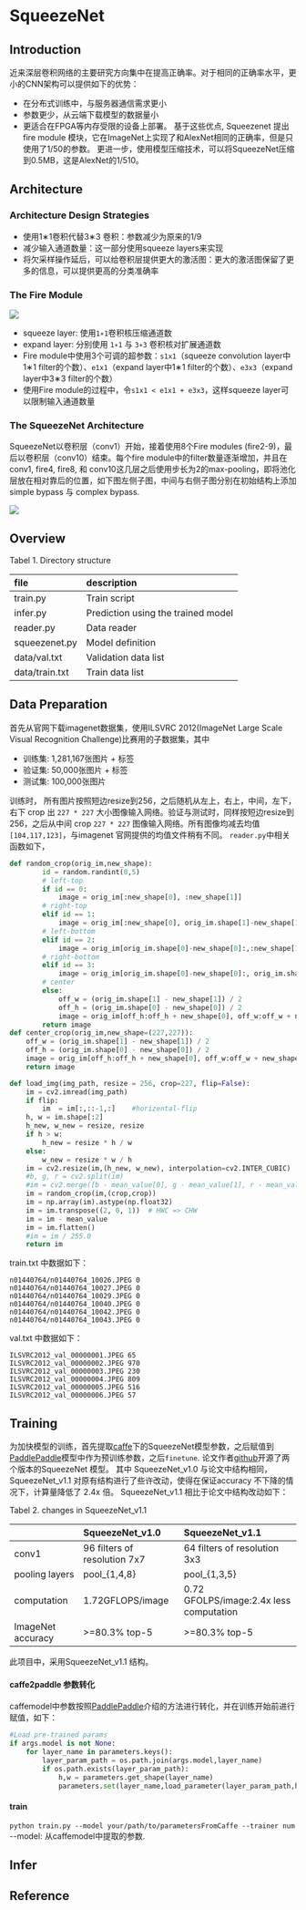 SqueezeNet
===========
Introduction
-----------
近来深层卷积网络的主要研究方向集中在提高正确率。对于相同的正确率水平，更小的CNN架构可以提供如下的优势： 
* 在分布式训练中，与服务器通信需求更小 
* 参数更少，从云端下载模型的数据量小 
* 更适合在FPGA等内存受限的设备上部署。 
基于这些优点, Squeezenet 提出fire module 模块，它在ImageNet上实现了和AlexNet相同的正确率，但是只使用了1/50的参数。
更进一步，使用模型压缩技术，可以将SqueezeNet压缩到0.5MB，这是AlexNet的1/510。

Architecture
-----------
### Architecture Design Strategies
  * 使用1∗1卷积代替3∗3 卷积：参数减少为原来的1/9 
  * 减少输入通道数量：这一部分使用squeeze layers来实现 
  * 将欠采样操作延后，可以给卷积层提供更大的激活图：更大的激活图保留了更多的信息，可以提供更高的分类准确率
### The Fire Module
![](https://github.com/Panxj/SqueezeNet/raw/master/images/fire_module.jpg)
  * squeeze layer: 使用`1∗1`卷积核压缩通道数
  * expand layer: 分别使用 `1∗1` 与 `3∗3` 卷积核对扩展通道数
  * Fire module中使用3个可调的超参数：`s1x1`（squeeze convolution layer中1∗1 filter的个数）、`e1x1`（expand layer中1∗1 filter的个数）、`e3x3`（expand layer中3∗3 filter的个数）
  * 使用Fire module的过程中，令`s1x1 < e1x1 + e3x3`，这样squeeze layer可以限制输入通道数量

### The SqueezeNet Architecture
SqueezeNet以卷积层（conv1）开始，接着使用8个Fire modules (fire2-9)，最后以卷积层（conv10）结束。每个fire module中的filter数量逐渐增加，并且在conv1, fire4, fire8, 和 conv10这几层之后使用步长为2的max-pooling，即将池化层放在相对靠后的位置，如下图左侧子图，中间与右侧子图分别在初始结构上添加
simple bypass 与 complex bypass.

![](https://github.com/Panxj/SqueezeNet/raw/master/images/architecture.jpg)

Overview
-----------
Tabel 1. Directory structure

|file | description|
|:--- |:---|
train.py | Train script
infer.py | Prediction using the trained model
reader.py| Data reader
squeezenet.py| Model definition
data/val.txt|Validation data list
data/train.txt| Train data list

Data Preparation
-----------
首先从官网下载imagenet数据集，使用ILSVRC 2012(ImageNet Large Scale Visual Recognition Challenge)比赛用的子数据集，其中<br>
* 训练集: 1,281,167张图片 + 标签
* 验证集: 50,000张图片 + 标签
* 测试集: 100,000张图片

训练时， 所有图片按照短边resize到256，之后随机从左上，右上，中间，左下，右下 crop 出 `227 * 227` 大小图像输入网络。验证与测试时，同样按短边resize到 256，之后从中间 crop `227 * 227` 图像输入网络。所有图像均减去均值`[104,117,123]`，与imagenet 官网提供的均值文件稍有不同。
`reader.py`中相关函数如下，
```python
def random_crop(orig_im,new_shape):
        id = random.randint(0,5)
        # left-top
        if id == 0:
            image = orig_im[:new_shape[0], :new_shape[1]]
        # right-top
        elif id == 1:
            image = orig_im[:new_shape[0], orig_im.shape[1]-new_shape[1]:]
        # left-bottom
        elif id == 2:
            image = orig_im[orig_im.shape[0]-new_shape[0]:,:new_shape[1]]
        # right-bottom
        elif id == 3:
            image = orig_im[orig_im.shape[0]-new_shape[0]:, orig_im.shape[1]-new_shape[1]:]
        # center
        else:
            off_w = (orig_im.shape[1] - new_shape[1]) / 2
            off_h = (orig_im.shape[0] - new_shape[0]) / 2
            image = orig_im[off_h:off_h + new_shape[0], off_w:off_w + new_shape[1]]
        return image
def center_crop(orig_im,new_shape=(227,227)):
    off_w = (orig_im.shape[1] - new_shape[1]) / 2
    off_h = (orig_im.shape[0] - new_shape[0]) / 2
    image = orig_im[off_h:off_h + new_shape[0], off_w:off_w + new_shape[1]]
    return image

def load_img(img_path, resize = 256, crop=227, flip=False):
    im = cv2.imread(img_path)
    if flip:
        im  = im[:,::-1,:]    #horizental-flip
    h, w = im.shape[:2]
    h_new, w_new = resize, resize
    if h > w:
        h_new = resize * h / w
    else:
        w_new = resize * w / h
    im = cv2.resize(im,(h_new, w_new), interpolation=cv2.INTER_CUBIC)
    #b, g, r = cv2.split(im)
    #im = cv2.merge([b - mean_value[0], g - mean_value[1], r - mean_value[2]])
    im = random_crop(im,(crop,crop))
    im = np.array(im).astype(np.float32)
    im = im.transpose((2, 0, 1))  # HWC => CHW
    im = im - mean_value
    im = im.flatten()
    #im = im / 255.0
    return im
```

train.txt 中数据如下：
```
n01440764/n01440764_10026.JPEG 0
n01440764/n01440764_10027.JPEG 0
n01440764/n01440764_10029.JPEG 0
n01440764/n01440764_10040.JPEG 0
n01440764/n01440764_10042.JPEG 0
n01440764/n01440764_10043.JPEG 0
```
val.txt 中数据如下：
```
ILSVRC2012_val_00000001.JPEG 65
ILSVRC2012_val_00000002.JPEG 970
ILSVRC2012_val_00000003.JPEG 230
ILSVRC2012_val_00000004.JPEG 809
ILSVRC2012_val_00000005.JPEG 516
ILSVRC2012_val_00000006.JPEG 57
```
Training
-----------
为加快模型的训练，首先提取[caffe](http://caffe.berkeleyvision.org/)下的SqueezeNet模型参数，之后赋值到[PaddlePaddle](http://www.paddlepaddle.org/)模型中作为预训练参数，之后`finetune`. 论文作者[github](https://github.com/DeepScale/SqueezeNet)开源了两个版本的SqueezeNet 模型。 其中 SqueezeNet_v1.0 与论文中结构相同，SqueezeNet_v1.1 对原有结构进行了些许改动，使得在保证accuracy 不下降的情况下，计算量降低了 2.4x 倍。 SqueezeNet_v1.1 相比于论文中结构改动如下：

Tabel 2. changes in SqueezeNet_v1.1
 
 | | SqueezeNet_v1.0 | SqueezeNet_v1.1|
 |:---|:---|:---|
 |conv1| 96 filters of resolution 7x7|64 filters of resolution 3x3|
 |pooling layers| pool_{1,4,8} | pool_{1,3,5}|
 |computation| 1.72GFLOPS/image| 0.72 GFOLPS/image:2.4x less computation|
 |ImageNet accuracy| >=80.3% top-5| >=80.3% top-5|
 
此项目中，采用SqueezeNet_v1.1 结构。<br>

#### caffe2paddle 参数转化
caffemodel中参数按照[PaddlePaddle](https://github.com/PaddlePaddle/models/tree/develop/image_classification/caffe2paddle)介绍的方法进行转化，并在训练开始前进行赋值，如下：
```python
#Load pre-trained params
if args.model is not None:
    for layer_name in parameters.keys():
        layer_param_path = os.path.join(args.model,layer_name)
        if os.path.exists(layer_param_path):
            h,w = parameters.get_shape(layer_name)
            parameters.set(layer_name,load_parameter(layer_param_path,h,w))
```

#### train
`python train.py --model your/path/to/parametersFromCaffe --trainer num` <br>
--model: 从caffemodel中提取的参数.<br>

Infer
-----------
Reference
-----------
